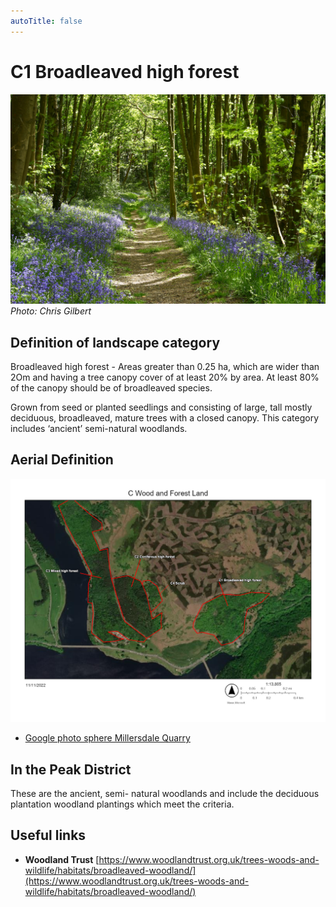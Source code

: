 ```yaml
---
autoTitle: false
---
```


# C1 Broadleaved high forest

![broadleaf](./img/broadleaf.jpg)
*Photo: Chris Gilbert*

## Definition of landscape category

Broadleaved high forest - Areas greater than 0.25 ha, which are wider than 2Om and having a tree canopy cover  of  at least  20%  by  area.   At  least  80%  of  the  canopy  should  be  of  broadleaved species.

Grown from seed or planted seedlings and consisting of large, tall mostly deciduous, broadleaved, mature trees with a closed canopy. This category includes ‘ancient’ semi-natural woodlands. 

## Aerial Definition

![map](./img/map.jpg)

* [Google photo sphere Millersdale Quarry](https://goo.gl/maps/LLR5qYkbKaQk7Gdf9) 

## In the Peak District

These are the ancient, semi- natural woodlands and include the deciduous plantation woodland plantings which meet the criteria.

## Useful links
* **Woodland Trust** [https://www.woodlandtrust.org.uk/trees-woods-and-wildlife/habitats/broadleaved-woodland/](https://www.woodlandtrust.org.uk/trees-woods-and-wildlife/habitats/broadleaved-woodland/)
